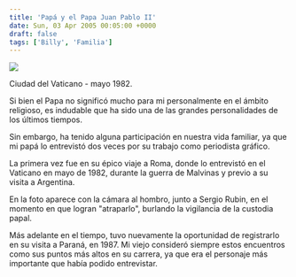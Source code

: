```yaml
---
title: 'Papá y el Papa Juan Pablo II'
date: Sun, 03 Apr 2005 00:05:00 +0000
draft: false
tags: ['Billy', 'Familia']
---
```


[![](http://photos1.blogger.com/img/121/3009/400/Papa-Vaticano.jpg)](http://photos1.blogger.com/img/121/3009/640/Papa-Vaticano.jpg) 

Ciudad del Vaticano - mayo 1982.

Si bien el Papa no significó mucho para mi personalmente en el ámbito religioso, 
es indudable que ha sido una de las grandes personalidades de los últimos tiempos. 

Sin embargo, ha tenido alguna participación en nuestra vida familiar, ya que mi 
papá lo entrevistó dos veces por su trabajo como periodista gráfico. 

La primera vez fue en su épico viaje a Roma, donde lo entrevistó en el Vaticano 
en mayo de 1982, durante la guerra de Malvinas y previo a su visita a Argentina. 

En la foto aparece con la cámara al hombro, junto a Sergio Rubin, en el momento 
en que logran "atraparlo", burlando la vigilancia de la custodia papal. 

Más adelante en el tiempo, tuvo nuevamente la oportunidad de registrarlo en su 
visita a Paraná, en 1987. Mi viejo consideró siempre estos encuentros como sus 
puntos más altos en su carrera, ya que era el personaje más importante que 
había podido entrevistar.
